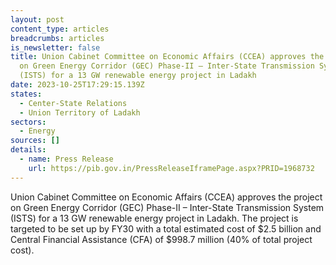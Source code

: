 ```yaml
---
layout: post
content_type: articles
breadcrumbs: articles
is_newsletter: false
title: Union Cabinet Committee on Economic Affairs (CCEA) approves the project
  on Green Energy Corridor (GEC) Phase-II – Inter-State Transmission System
  (ISTS) for a 13 GW renewable energy project in Ladakh
date: 2023-10-25T17:29:15.139Z
states:
  - Center-State Relations
  - Union Territory of Ladakh
sectors:
  - Energy
sources: []
details:
  - name: Press Release
    url: https://pib.gov.in/PressReleaseIframePage.aspx?PRID=1968732
---
```

Union Cabinet Committee on Economic Affairs (CCEA) approves the project on Green Energy Corridor (GEC) Phase-II – Inter-State Transmission System (ISTS) for a 13 GW renewable energy project in Ladakh. The project is targeted to be set up by FY30 with a total estimated cost of $2.5 billion and Central Financial Assistance (CFA) of $998.7 million (40% of total project cost).
